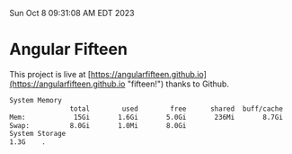 Sun Oct  8 09:31:08 AM EDT 2023

# Angular Fifteen


This project is live at [https://angularfifteen.github.io](https://angularfifteen.github.io "fifteen!") thanks to Github.

```bash
System Memory
               total        used        free      shared  buff/cache   available
Mem:            15Gi       1.6Gi       5.0Gi       236Mi       8.7Gi        13Gi
Swap:          8.0Gi       1.0Mi       8.0Gi
System Storage
1.3G	.
```
